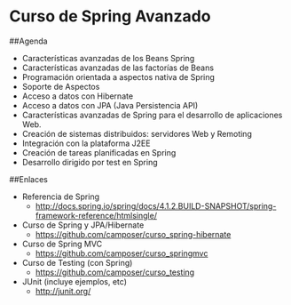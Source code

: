 Curso de Spring Avanzado
========================

##Agenda

- Características avanzadas de los Beans Spring
- Características avanzadas de las factorías de Beans
- Programación orientada a aspectos nativa de Spring
- Soporte de Aspectos
- Acceso a datos con Hibernate
- Acceso a datos con JPA (Java Persistencia API)
- Características avanzadas de Spring para el desarrollo de aplicaciones Web.
- Creación de sistemas distribuidos: servidores Web y Remoting
- Integración con la plataforma J2EE
- Creación de tareas planificadas en Spring
- Desarrollo dirigido por test en Spring

##Enlaces

- Referencia de Spring
	- http://docs.spring.io/spring/docs/4.1.2.BUILD-SNAPSHOT/spring-framework-reference/htmlsingle/
- Curso de Spring y JPA/Hibernate
	- https://github.com/camposer/curso_spring-hibernate
- Curso de Spring MVC
	- https://github.com/camposer/curso_springmvc
- Curso de Testing (con Spring)
	- https://github.com/camposer/curso_testing
- JUnit (incluye ejemplos, etc)
	- http://junit.org/
